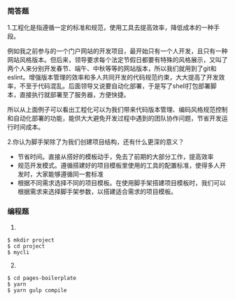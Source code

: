 ### 简答题
1.工程化是指遵循一定的标准和规范，使用工具去提高效率，降低成本的一种手段。

例如我之前参与的一个门户网站的开发项目，最开始只有一个人开发，且只有一种网站风格版本。但后来，领导要求每个法定节假日都要有特殊的风格展示，又叫了两个人来分别开发春节、端午、中秋等等的网站版本，所以我们就用到了git和eslint。增强版本管理的效率和多人共同开发的代码规范约束，大大提高了开发效率，不至于代码混乱。后面领导又说要自动化部署，于是写了shell打包部署脚本，直接执行就部署至了服务器，方便快捷。

所以从上面例子可以看出工程化可以为我们带来代码版本管理、编码风格规范控制和自动化部署的功能，能供大大避免开发过程中遇到的团队协作问题，节省开发运行时间成本。

2.你认为脚手架除了为我们创建项目结构，还有什么更深的意义？

- 节省时间。直接从搭好的模板动手，免去了前期的大部分工作，提高效率
- 规范开发模式。遵循搭建好的项目模板里使用的工具的配置标准，使得多人开发时，大家能够遵循同一套标准
- 根据不同需求选择不同的项目模板。在使用脚手架搭建项目模板时，我们可以根据需求来选择脚手架参数，以搭建适合需求的项目模板。

### 编程题

1.
```
$ mkdir project
$ cd project
$ mycli
```

2.
```
$ cd pages-boilerplate
$ yarn
$ yarn gulp compile
```